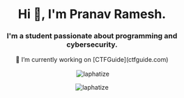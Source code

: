 
<h1 align="center">Hi 👋, I'm Pranav Ramesh.</h1>
<h3 align="center">I'm a student passionate about programming and cybersecurity.</h3>

<p align="center">
🔭 I’m currently working on [CTFGuide](ctfguide.com)
</p>

<p  align="center">&nbsp;<img align="center" src="https://github-readme-stats.vercel.app/api?username=laphatize&show_icons=true&locale=en&theme=radical" alt="laphatize" /></p>

<p  align="center"><img align="center" src="https://github-readme-streak-stats.herokuapp.com/?user=laphatize&theme=radical" alt="laphatize" /></p>
